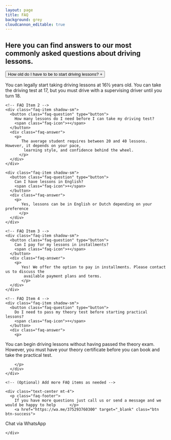 ```yaml
---
layout: page
title: FAQ
background: grey
cloudcannon_editable: true
---
```

<!-- Page-specific style -->
<style>
  /* Only apply to links inside #my-page-content */
  #faq a {
    color: black; /* Your desired color */
    text-decoration: underline; /* Optional */
  }
</style>

<section class="faq-section py-5">
  <div class="container text-center mb-4">
    <h2 class="faq-title">Here you can find answers to our most commonly asked questions about driving lessons.</h2>
  </div>

  <div class="container">
    <!-- FAQ Item 1 -->
    <div class="faq-item shadow-sm">
      <button class="faq-question" type="button">
        How old do I have to be to start driving lessons?
        <span class="faq-icon">+</span>
      </button>
      <div class="faq-answer">
        <p>
           You can legally start taking driving lessons at 16½ years old. You can take the driving
            test at 17, but you must drive with a supervising driver until you turn 18.
          </p>
      </div>
    </div>

    <!-- FAQ Item 2 -->
    <div class="faq-item shadow-sm">
      <button class="faq-question" type="button">
        How many lessons do I need before I can take my driving test?
        <span class="faq-icon">+</span>
      </button>
      <div class="faq-answer">
        <p>
           The average student requires between 20 and 40 lessons. However, it depends on your pace,
            learning style, and confidence behind the wheel.
          </p>
      </div>
    </div>
    
    <div class="faq-item shadow-sm">
      <button class="faq-question" type="button">
        Can I have lessons in English?
        <span class="faq-icon">+</span>
      </button>
      <div class="faq-answer">
        <p>
           Yes, lessons can be in English or Dutch depending on your preference
          </p>
      </div>
    </div>

    <!-- FAQ Item 3 -->
    <div class="faq-item shadow-sm">
      <button class="faq-question" type="button">
        Can I pay for my lessons in installments?
        <span class="faq-icon">+</span>
      </button>
      <div class="faq-answer">
        <p>
           Yes! We offer the option to pay in installments. Please contact us to discuss the
            available payment plans and terms.
           </p>
      </div>
    </div>

    <!-- FAQ Item 4 -->
    <div class="faq-item shadow-sm">
      <button class="faq-question" type="button">
        Do I need to pass my theory test before starting practical lessons?
        <span class="faq-icon">+</span>
      </button>
      <div class="faq-answer">
        <p>
 You can begin driving lessons without having passed the theory exam. However, you must
            have your theory certificate before you can book and take the practical test.
      
        </p>
      </div>
    </div>

    <!-- (Optional) Add more FAQ items as needed -->

    <div class="text-center mt-4">
      <p class="faq-footer">
        If you have more questions just call us or send a message and we would be happy to help      </p>
        <a href="https://wa.me/375293760300" target="_blank" class="btn btn-success">
  Chat via WhatsApp
</a>

    </div>
  </div>
</section>

<!-- FAQ Toggle Script -->
<script>
  document.addEventListener('DOMContentLoaded', function () {
    const faqQuestions = document.querySelectorAll('.faq-question');

    faqQuestions.forEach(function (button) {
      button.addEventListener('click', function () {
        const answer = button.nextElementSibling;
        const icon = button.querySelector('.faq-icon');
        
        // Toggle the answer's visibility
        answer.classList.toggle('open');
        
        // Toggle icon (e.g. plus -> minus)
        if (icon.textContent === '+') {
          icon.textContent = '–';
        } else {
          icon.textContent = '+';
        }
      });
    });
  });
</script>
